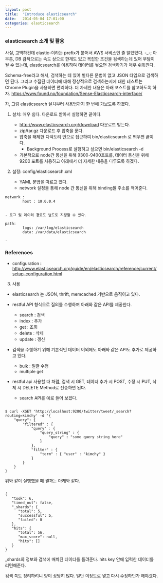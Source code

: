 ```yaml
---
layout: post
title:  "Introduce elasticsearch"
date:   2014-05-04 17:01:00
categories: elasticsearch
---
```


### elasticsearch 소개 및 활용

사실, 고백하건데 elastic-이라는 prefix가 붙어서 AWS 서비스인 줄 알았었다. -_-; 
아무튼, DB 검색으로는 속도 상으로 한계도 있고 복잡한 조건을 검색하는데 있어 부담이 될 수 있는데, elasticsearch를 이용하여 데이터를 쌓으면 검색하기가 매우 쉬워진다. 

Schema-free라고 해서, 검색하는 데 있어 별다른 문법이 없고 JSON 타입으로 검색하면 된다. 그리고 수집된 데이터에 대해 정상적으로 검색하는지에 대한 테스트는 Chrome Plugin을 사용하면 편리하다. 더 자세한 내용은 아래 포스트를 참고하도록 하자. 
https://www.found.no/foundation/Sense-Elasticsearch-interface/

자, 그럼 elasticsearch 설치부터 사용법까지 한 번에 가보도록 하겠다.

1. 설치:  매우 쉽다. 다운로드 받아서 실행하면 끝이다. 
	- http://www.elasticsearch.org/download 다운로드 받는다. 
    - zip/tar.gz 다운로드 후 압축을 푼다. 
    - 압축을 해제한 디렉토리 안으로 접근하여 bin/elasticsearch 로 띄우면 끝이다.
    	- Background Process로 실행하고 싶으면 bin/elasticsearch -d 
    - 기본적으로 node간 통신을 위해 9300-9400포트를, 데이터 통신을 위해 9200 포트를 사용하고 아래에서 더 자세한 내용을 다루도록 하겠다. 
    
2. 설정: config/elasticsearch.xml
	- YAML 문법을 따르고 있다. 
	- network 설정을 통해 node 간 통신을 위해 binding될 주소를 적어준다. 
<pre><code>network :
		host : 10.0.0.4
 </code></pre>
 	
    - 로그 및 데이터 경로도 별도로 지정할 수 있다. 
<pre><code>path:
		logs: /var/log/elasticsearch
		data: /var/data/elasticsearch
</code></pre>
	-
    
    


###  References
- configuration : http://www.elasticsearch.org/guide/en/elasticsearch/reference/current/setup-configuration.html


3. 사용
- elasticsearch 는 JSON, thrift, memcached 기반으로 움직이고 있다. 
- restful API 형식으로 질의를 수행하며 아래와 같은 API를 제공한다. 
	- search : 검색
	- index : 추가
	- get : 조회
	- delete : 삭제
	- update : 갱신 
- 검색을 수행하기 위해 기본적인 데이터 이외에도 아래와 같은 API도 추가로 제공하고 있다. 
	- bulk : 일괄 수행
	- multiple get 
	
- restful api 사용할 때 처럼, 검색 시 GET, 데이터 추가 시 POST, 수정 시 PUT, 삭제 시 DELETE Method로 전송하면 된다. 
	- search API를 예로 들어 보겠다.
<pre><code>
$ curl -XGET 'http://localhost:9200/twitter/tweet/_search?routing=kimchy' -d '{
    "query": {
        "filtered" : {
            "query" : {
                "query_string" : {
                    "query" : "some query string here"
                }
            },
            "filter" : {
                "term" : { "user" : "kimchy" }
            }
        }
    }
}
</code></pre>

위와 같이 실행했을 때 결과는 아래와 같다. 
<pre><code>
{
   "took": 6,
   "timed_out": false,
   "_shards": {
      "total": 5,
      "successful": 5,
      "failed": 0
   },
   "hits": {
      "total": 56,
      "max_score": null,
      "hits": []
   }
}
</code></pre>

_shards의 정보와 검색에 매치된 데이터를 돌려준다. hits key 안에 입력한 데이터를 리턴해준다. 

검색 쪽도 정리하려니 양이 상당히 많다. 일단 이정도로 넣고 다시 수정하던가 해야겠다. 